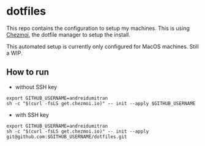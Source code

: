 # dotfiles

This repo contains the configuration to setup my machines. This is using [Chezmoi](https://chezmoi.io), the dotfile manager to setup the install.

This automated setup is currently only configured for MacOS machines. Still a WIP.

## How to run


- without SSH key
```shell
export GITHUB_USERNAME=andreidumitran
sh -c "$(curl -fsLS get.chezmoi.io)" -- init --apply $GITHUB_USERNAME
````
- with SSH key
```shell
export GITHUB_USERNAME=andreidumitran
sh -c "$(curl -fsLS get.chezmoi.io)" -- init --apply git@github.com:$GITHUB_USERNAME/dotfiles.git
```

